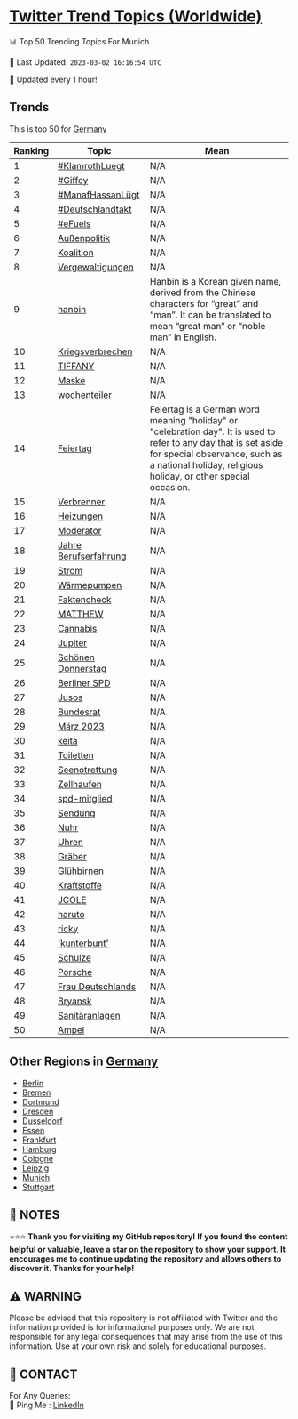 [Twitter Trend Topics (Worldwide)](https://github.com/ErcinDedeoglu/Twitter-Trend-Topics)
==========


📊 Top 50 Trending Topics For Munich

📆 Last Updated: `2023-03-02 16:16:54 UTC`

🔧 Updated every 1 hour!


## Trends

This is top 50 for [Germany](</Germany>)

| Ranking | Topic | Mean |
| ------- | ------------ | ------------ |
| 1 | [#KlamrothLuegt](http://twitter.com/search?q=%23KlamrothLuegt) | N/A |
| 2 | [#Giffey](http://twitter.com/search?q=%23Giffey) | N/A |
| 3 | [#ManafHassanLügt](http://twitter.com/search?q=%23ManafHassanL%c3%bcgt) | N/A |
| 4 | [#Deutschlandtakt](http://twitter.com/search?q=%23Deutschlandtakt) | N/A |
| 5 | [#eFuels](http://twitter.com/search?q=%23eFuels) | N/A |
| 6 | [Außenpolitik](http://twitter.com/search?q=Au%c3%9fenpolitik) | N/A |
| 7 | [Koalition](http://twitter.com/search?q=Koalition) | N/A |
| 8 | [Vergewaltigungen](http://twitter.com/search?q=Vergewaltigungen) | N/A |
| 9 | [hanbin](http://twitter.com/search?q=hanbin) | Hanbin is a Korean given name, derived from the Chinese characters for “great” and “man”. It can be translated to mean “great man” or “noble man” in English. |
| 10 | [Kriegsverbrechen](http://twitter.com/search?q=Kriegsverbrechen) | N/A |
| 11 | [TIFFANY](http://twitter.com/search?q=TIFFANY) | N/A |
| 12 | [Maske](http://twitter.com/search?q=Maske) | N/A |
| 13 | [wochenteiler](http://twitter.com/search?q=wochenteiler) | N/A |
| 14 | [Feiertag](http://twitter.com/search?q=Feiertag) | Feiertag is a German word meaning "holiday" or "celebration day". It is used to refer to any day that is set aside for special observance, such as a national holiday, religious holiday, or other special occasion. |
| 15 | [Verbrenner](http://twitter.com/search?q=Verbrenner) | N/A |
| 16 | [Heizungen](http://twitter.com/search?q=Heizungen) | N/A |
| 17 | [Moderator](http://twitter.com/search?q=Moderator) | N/A |
| 18 | [Jahre Berufserfahrung](http://twitter.com/search?q=Jahre+Berufserfahrung) | N/A |
| 19 | [Strom](http://twitter.com/search?q=Strom) | N/A |
| 20 | [Wärmepumpen](http://twitter.com/search?q=W%c3%a4rmepumpen) | N/A |
| 21 | [Faktencheck](http://twitter.com/search?q=Faktencheck) | N/A |
| 22 | [MATTHEW](http://twitter.com/search?q=MATTHEW) | N/A |
| 23 | [Cannabis](http://twitter.com/search?q=Cannabis) | N/A |
| 24 | [Jupiter](http://twitter.com/search?q=Jupiter) | N/A |
| 25 | [Schönen Donnerstag](http://twitter.com/search?q=Sch%c3%b6nen+Donnerstag) | N/A |
| 26 | [Berliner SPD](http://twitter.com/search?q=Berliner+SPD) | N/A |
| 27 | [Jusos](http://twitter.com/search?q=Jusos) | N/A |
| 28 | [Bundesrat](http://twitter.com/search?q=Bundesrat) | N/A |
| 29 | [März 2023](http://twitter.com/search?q=M%c3%a4rz+2023) | N/A |
| 30 | [keita](http://twitter.com/search?q=keita) | N/A |
| 31 | [Toiletten](http://twitter.com/search?q=Toiletten) | N/A |
| 32 | [Seenotrettung](http://twitter.com/search?q=Seenotrettung) | N/A |
| 33 | [Zellhaufen](http://twitter.com/search?q=Zellhaufen) | N/A |
| 34 | [spd-mitglied](http://twitter.com/search?q=spd-mitglied) | N/A |
| 35 | [Sendung](http://twitter.com/search?q=Sendung) | N/A |
| 36 | [Nuhr](http://twitter.com/search?q=Nuhr) | N/A |
| 37 | [Uhren](http://twitter.com/search?q=Uhren) | N/A |
| 38 | [Gräber](http://twitter.com/search?q=Gr%c3%a4ber) | N/A |
| 39 | [Glühbirnen](http://twitter.com/search?q=Gl%c3%bchbirnen) | N/A |
| 40 | [Kraftstoffe](http://twitter.com/search?q=Kraftstoffe) | N/A |
| 41 | [JCOLE](http://twitter.com/search?q=JCOLE) | N/A |
| 42 | [haruto](http://twitter.com/search?q=haruto) | N/A |
| 43 | [ricky](http://twitter.com/search?q=ricky) | N/A |
| 44 | ['kunterbunt'](http://twitter.com/search?q=%27kunterbunt%27) | N/A |
| 45 | [Schulze](http://twitter.com/search?q=Schulze) | N/A |
| 46 | [Porsche](http://twitter.com/search?q=Porsche) | N/A |
| 47 | [Frau Deutschlands](http://twitter.com/search?q=Frau+Deutschlands) | N/A |
| 48 | [Bryansk](http://twitter.com/search?q=Bryansk) | N/A |
| 49 | [Sanitäranlagen](http://twitter.com/search?q=Sanit%c3%a4ranlagen) | N/A |
| 50 | [Ampel](http://twitter.com/search?q=Ampel) | N/A |



## Other Regions in [Germany](</Germany>)

* [Berlin](</Germany/Berlin.md>)
* [Bremen](</Germany/Bremen.md>)
* [Dortmund](</Germany/Dortmund.md>)
* [Dresden](</Germany/Dresden.md>)
* [Dusseldorf](</Germany/Dusseldorf.md>)
* [Essen](</Germany/Essen.md>)
* [Frankfurt](</Germany/Frankfurt.md>)
* [Hamburg](</Germany/Hamburg.md>)
* [Cologne](</Germany/Cologne.md>)
* [Leipzig](</Germany/Leipzig.md>)
* [Munich](</Germany/Munich.md>)
* [Stuttgart](</Germany/Stuttgart.md>)



## 📝 NOTES

⭐⭐⭐ **Thank you for visiting my GitHub repository! If you found the content helpful or valuable, leave a star on the repository to show your support. It encourages me to continue updating the repository and allows others to discover it. Thanks for your help!**


## ⚠️ WARNING

Please be advised that this repository is not affiliated with Twitter and the information provided is for informational purposes only. We are not responsible for any legal consequences that may arise from the use of this information. Use at your own risk and solely for educational purposes.


## 📨 CONTACT

 For Any Queries:  
            🏓 Ping Me : [LinkedIn](https://www.linkedin.com/in/ercindedeoglu/)
